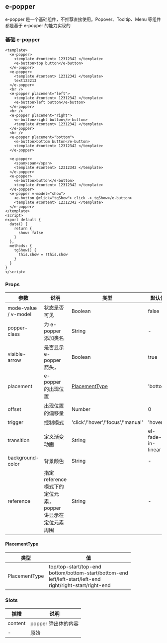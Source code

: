 ## e-popper

e-popper 是一个基础组件，不推荐直接使用。Popover、Tooltip、Menu 等组件都是基于 e-popper 的能力实现的

### 基础 e-popper

```vue demo
<template>
  <e-popper>
    <template #content> 12312342 </template>
    <e-button>top button</e-button>
  </e-popper>
  <e-popper>
    <template #content> 12312342 </template>
    text123213
  </e-popper>
  <br />
  <e-popper placement="left">
    <template #content> 12312342 </template>
    <e-button>left button</e-button>
  </e-popper>
  <br />
  <e-popper placement="right">
    <e-button>right button</e-button>
    <template #content> 12312342 </template>
  </e-popper>
  <br />
  <e-popper placement="bottom">
    <e-button>bottom button</e-button>
    <template #content> 12312342 </template>
  </e-popper>

  <e-popper>
    <span>span</span>
    <template #content> 12312342 </template>
  </e-popper>
  <e-popper>
    <e-button>button</e-button>
    <template #content> 12312342 </template>
  </e-popper>
  <e-popper v-model="show">
    <e-button @click="tgShow"> click -> tgShow</e-button>
    <template #content> 12312342 </template>
  </e-popper>
</template>
<script>
export default {
  data() {
    return {
      show: false
    }
  },
  methods: {
    tgShow() {
      this.show = !this.show
    }
  }
}
</script>
```

### Props

| 参数                 | 说明                                                         | 类型                             | 默认值            |
| -------------------- | ------------------------------------------------------------ | -------------------------------- | ----------------- |
| mode-value / v-model | 状态是否可见                                                 | Boolean                          | false             |
| popper-class         | 为 e-popper 添加类名                                         | String                           | -                 |
| visible-arrow        | 是否显示 e-popper 箭头，                                     | Boolean                          | true              |
| placement            | e-popper 的出现位置                                          | [PlacementType](#placementtype)  | 'bottom'          |
| offset               | 出现位置的偏移量                                             | Number                           | 0                 |
| trigger              | 控制模式                                                     | 'click'/'hover'/'focus'/'manual' | 'hover'           |
| transition           | 定义渐变动画                                                 | String                           | el-fade-in-linear |
| background-color     | 背景颜色                                                     | String                           | -                 |
| reference            | 指定 reference 模式下的定位元素，popper 讲显示在定位元素周围 | String                           | -                 |

#### PlacementType

| 类型          | 值                                                                                                                 |
| ------------- | ------------------------------------------------------------------------------------------------------------------ |
| PlacementType | top/top-start/top-end<br>bottom/bottom-start/bottom-end<br>left/left-start/left-end<br>right/right-start/right-end |

### Slots

| 插槽    | 说明                |
| ------- | ------------------- |
| content | popper 弹出体的内容 |
| -       | 原始                |
